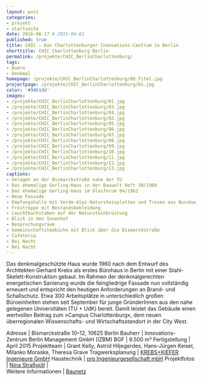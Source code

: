 ```yaml
---
layout: post
categories:
- projekt
- startseite
date: 2016-06-17 # 2015-04-01
published: true
title: CHIC – Das Charlottenburger Innovations-Centrum in Berlin
shorttitle: CHIC Charlottenburg Berlin
permalink: /projekte/CHIC_BerlinCharlottenburg/
tags: 
- Buero 
- Denkmal
homepage: /projekte/CHIC_BerlinCharlottenburg/00_Titel.jpg
projectpage: /projekte/CHIC_BerlinCharlottenburg/01.jpg
color: '#94b1dd'
images:
- /projekte/CHIC_BerlinCharlottenburg/01.jpg
- /projekte/CHIC_BerlinCharlottenburg/03.jpg
- /projekte/CHIC_BerlinCharlottenburg/04.jpg
- /projekte/CHIC_BerlinCharlottenburg/02.jpg
- /projekte/CHIC_BerlinCharlottenburg/05.jpg
- /projekte/CHIC_BerlinCharlottenburg/06.jpg
- /projekte/CHIC_BerlinCharlottenburg/07.jpg
- /projekte/CHIC_BerlinCharlottenburg/08.jpg
- /projekte/CHIC_BerlinCharlottenburg/09.jpg
- /projekte/CHIC_BerlinCharlottenburg/10.jpg
- /projekte/CHIC_BerlinCharlottenburg/11.jpg
- /projekte/CHIC_BerlinCharlottenburg/12.jpg
- /projekte/CHIC_BerlinCharlottenburg/13.jpg
captions:
- Gelegen an der Bismarckstraße nahe der TU
- Das ehemalige Gerling-Haus in der Bauwelt Heft 30/1960
- Das ehemalige Gerling-Haus im Glasforum 04/1962
- Neue Fassade
- Empfangshalle mit Verde-Alpi-Natursteinplatten und Tresen aus Nussbaum.
- Freitreppe mit Bestandsbekleidung
- Leuchtbuchstaben auf der Natursteinbrüstung
- Blick in den Innenhof
- Besprechungsraum
- Gemeinschaftsteeküche mit Blick über die Bismarckstraße
- Cafeteria
- Bei Nacht
- Bei Nacht
---
```

Das denkmalgeschützte Haus wurde 1960 nach dem Entwurf des Architekten Gerhard Krebs als erstes Bürohaus in Berlin mit einer Stahl-Skelett-Konstruktion gebaut. Im Rahmen der denkmalgerechten energetischen Sanierung wurde die feingliedrige Fassade nun vollständig erneuert und entspricht den heutigen Anforderungen an Brand- und Schallschutz. Etwa 300 Arbeitsplätze in unterschiedlich großen Büroeinheiten stehen seit September für junge GründerInnen aus den nahe gelegenen Universitäten (TU + UdK) bereit. Damit leistet das Gebäude einen wertvollen Beitrag zum »Campus Charlottenburg«, dem neuen überregionalen Wissenschafts- und Wirtschaftsstandort in der City West.

Adresse				    |	Bismarckstraße 10–12, 10625 Berlin
Bauherr				    |	Innovations-Zentrum Berlin Management GmbH (IZBM)
BGF					    |	9.500 m²
Fertigstellung		    |	April 2015
Projektteam			    |	Grant Kelly, Astrid Hiljegerdes, Hans-Jürgen Keisel, Milanko Moraske, Theresa Grave
Tragwerksplanung	    |	[KREBS+KIEFER Ingenieure GmbH](http://www.kuk.de)
Haustechnik    		    |	[prg Ingenieurgesellschaft mbH](http://www.prg-ig.eu)
Projektfotos		    |	[Nina Straßgütl](http://www.ninastrg.de/)
                        |    
Weitere Informationen    |   [Baunetz](http://www.baunetz.de/meldungen/Meldungen-Buerohaus-Umbau_in_Berlin_4529653.html)
